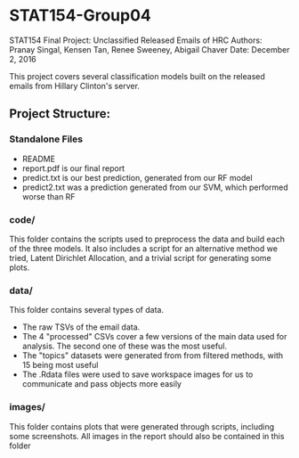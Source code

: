 # STAT154-Group04

STAT154 Final Project: Unclassified Released Emails of HRC
Authors: Pranay Singal, Kensen Tan, Renee Sweeney, Abigail Chaver
Date: December 2, 2016

This project covers several classification models built on the released emails from Hillary Clinton's server.


## Project Structure:

### Standalone Files
* README
* report.pdf  is our final report
* predict.txt is our best prediction, generated from our RF model
* predict2.txt was a prediction generated from our SVM, which performed worse than RF

### code/ 
This folder contains the scripts used to preprocess the data and build each of the three models. It also includes a script for an alternative method we tried, Latent Dirichlet Allocation, and a trivial script for generating some plots.

### data/  
This folder contains several types of data.
*  The raw TSVs of the email data. 
* The 4 "processed" CSVs cover a few versions of the main data used for analysis. The second one of these was the most useful.
* The "topics" datasets were generated from from filtered methods, with 15 being most useful
* The .Rdata files were used to save workspace images for us to communicate and pass objects more easily

### images/ 
This folder contains plots that were generated through scripts, including some screenshots. All images in the report should also be contained in this folder